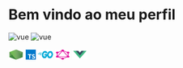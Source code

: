 # Bem vindo ao meu perfil

<div>
  <img height="180em" alt="vue" src="https://github-readme-stats.vercel.app/api?username=kaduhod&show_icons=true&theme=dark">
  <img height="180em" alt="vue" src="https://github-readme-stats.vercel.app/api/top-langs/?username=kaduhod&show_icons=true&theme=dark">
</div>
  
<div style="display: inline-block"><br>
 <img height="20" width="30" alt="nodejs" src="https://raw.githubusercontent.com/github/explore/80688e429a7d4ef2fca1e82350fe8e3517d3494d/topics/nodejs/nodejs.png">  <img height="20" alt="typescript" src="https://raw.githubusercontent.com/github/explore/80688e429a7d4ef2fca1e82350fe8e3517d3494d/topics/typescript/typescript.png">
  <img height="20" width="30" alt="nodejs" src="go.png">
  <img height="20" width="30" alt="golang" src="https://raw.githubusercontent.com/github/explore/5c058a388828bb5fde0bcafd4bc867b5bb3f26f3/topics/graphql/graphql.png">
  <img height="20" width="30" alt="vue" src="vue.png">
</div>




